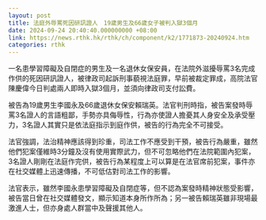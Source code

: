 ```yaml
---
layout: post
title: 法庭外辱罵死因研訊證人　19歲男生及66歲女子被判入獄3個月
date: 2024-09-24 20:40:40.000000000 +08:00
link: https://news.rthk.hk/rthk/ch/component/k2/1771873-20240924.htm
categories: rthk
---
```


一名患學習障礙及自閉症的男生及一名退休女保安員，在法院外滋擾辱罵3名完成作供的死因研訊證人，被律政司起訴刑事藐視法庭罪，早前被裁定罪成，高院法官陳慶偉今日判處兩人即時入獄3個月，並須向律政司支付訟費。

被告為19歲男生李國永及66歲退休女保安賴瑞英。法官判刑時指，被告案發時辱罵3名證人的言語粗鄙，手勢亦具侮辱性，行為亦使證人擔憂其人身安全及承受壓力，3名證人其實只是依法庭指示到庭作供，被告的行為完全不可接受。

法官強調，法治精神應該得到珍重，司法工作不應受到干預，被告行為嚴重，雖然他們犯案僅維時3分鐘及沒有使用實際武力，但不可忽略他們在法院範圍內犯案，3名證人剛剛在法庭作完供，被告行為某程度上可以算是在法官席前犯案，事件亦在社交媒體上迅速傳播，不可低估對司法工作的影響。

法官表示，雖然李國永患學習障礙及自閉症等，但不認為案發時精神狀態受影響，被告當日曾在社交媒體發文，顯示知道本身所作所為；另一被告賴瑞英雖非現場最激進人士，但亦身處人群當中及聲援其他人。
